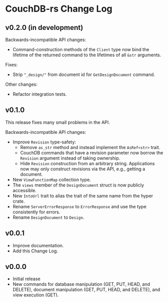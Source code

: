 # CouchDB-rs Change Log

## v0.2.0 (in development)

Backwards-incompatible API changes:

* Command-construction methods of the `Client` type now bind the
  lifetime of the returned command to the lifetimes of all `&str`
  arguments.

Fixes:

* Strip `"_design/"` from document id for `GetDesignDocument` command.

Other changes:

* Refactor integration tests.

## v0.1.0

This release fixes many small problems in the API.

Backwards-incompatible API changes:

* Improve `Revision` type-safety:
	* Remove `as_str` method and instead implement the `AsRef<str>` trait.
	* CouchDB commands that have a revision parameter now borrow the
	  `Revision` argument instead of taking ownership.
	* Hide `Revision` construction from an arbitrary string. Applications
		now may only construct revisions via the API, e.g., getting a
    document.
* New `ViewFunctionMap` collection type.
* The `views` member of the `DesignDocument` struct is now publicly
  accessible.
* New `IntoUrl` trait to alias the trait of the same name from the hyper
  crate.
* Rename `ServerErrorResponse` to `ErrorResponse` and use the type
  consistently for errors.
* Rename `DesignDocument` to `Design`.

## v0.0.1

* Improve documentation.
* Add this Change Log.

## v0.0.0

* Initial release
* New commands for database manipulation (GET, PUT, HEAD, and DELETE),
	document manipulation (GET, PUT, HEAD, and DELETE), and view execution
  (GET).
